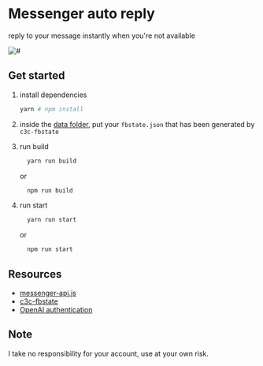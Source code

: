 # Messenger auto reply

reply to your message instantly when you're not available

![#](https://media.giphy.com/media/v1.Y2lkPTc5MGI3NjExb2prYzNlcnIzbHY0YXpvNDdzY2xpb3owamc3cjd2bDNpNGE4NjAxYSZlcD12MV9naWZzX3NlYXJjaCZjdD1n/l44QzK8puPmokuTsc/giphy.gif)

## Get started

1. install dependencies

   ```sh
   yarn # npm install
   ```

1. inside the [data folder](./data), put your `fbstate.json` that has been generated by `c3c-fbstate`
1. run build
   ```sh
     yarn run build
   ```
   or
   ```sh
     npm run build
   ```
1. run start
   ```sh
     yarn run start
   ```
   or
   ```sh
     npm run start
   ```

## Resources

- [messenger-api.js](https://www.npmjs.com/package/messenger-api.js)
- [c3c-fbstate](https://github.com/c3cbot/c3c-fbstate)
- [OpenAI authentication](https://platform.openai.com/docs/api-reference/authentication)

## Note

I take no responsibility for your account, use at your own risk.
